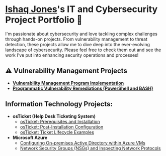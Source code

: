 # <a href="https://www.linkedin.com/in/ishaqjones/">Ishaq Jones</a>'s IT and Cybersecurity Project Portfolio 🔐

I'm passionate about cybersecurity and love tackling complex challenges through hands-on projects. From vulnerability management to threat detection, these projects allow me to dive deep into the ever-evolving landscape of cybersecurity. Please feel free to check them out and see the work I’ve put into enhancing security operations and processes!


## ⚠️ Vulnerability Management Projects

- **[Vulnerability Management Program Implementation](https://github.com/ishaqjones/vulnerability-management-program/tree/main)**
- **[Programmatic Vulnerability Remediations (PowerShell and BASH)](https://github.com/ishaqjones/programmatic-vulnerability-remediations)**









<h2> Information Technology Projects:</h2>

- <b>osTicket (Help Desk Ticketing System)</b>
  - [osTicket: Prerequisites and Installation](https://github.com/ishaqjones/osticket-prereqs)
  - [osTicket: Post-Installation Configuration](https://github.com/ishaqjones/Post-Installation-Configuration)
  - [osTicket: Ticket Lifecycle Examples](https://github.com/ishaqjones/osTicket-Ticket-Lifecycle-Examples)
- <b>Microsoft Azure</b>
  - [Configuring On-premises Active Directory within Azure VMs](https://github.com/ishaqjones/active-directory-deploy)
  - [Network Security Groups (NSGs) and Inspecting Network Protocols](https://github.com/ishaqjones/NSGs-and-Inspecting-Azure-VM-traffic)
    
 





<!--
<img width="35" alt="image" src="https://github.com/user-attachments/assets/2f41c7cd-5ea8-4475-b451-a37161b6c3fb"> 
<img width="35" alt="image" src="https://github.com/user-attachments/assets/77649969-9910-4994-8b96-74a116cfb2a8">
-->









